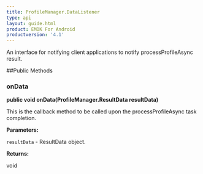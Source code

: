 ```yaml
---
title: ProfileManager.DataListener
type: api
layout: guide.html
product: EMDK For Android
productversion: '4.1'
---
```



An interface for notifying client applications to notify processProfileAsync result.
 
 

##Public Methods

### onData

**public void onData(ProfileManager.ResultData resultData)**

This is the callback method to be called upon the processProfileAsync task completion.

**Parameters:**

`resultData` - ResultData object.

**Returns:**

void









